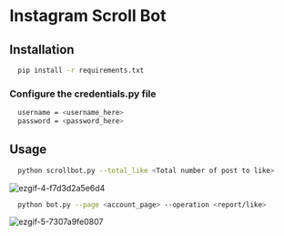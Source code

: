 # Instagram Scroll Bot
## Installation
```bash 
  pip install -r requirements.txt
```

### Configure the credentials.py file
```bash 
  username = <username_here>
  password = <password_here>
```
## Usage

```bash 
  python scrollbot.py --total_like <Total number of post to like>
```
![ezgif-4-f7d3d2a5e6d4](https://user-images.githubusercontent.com/60483464/125781553-c831739c-8240-4912-acbc-267eb230f5b3.gif)


```bash 
  python bot.py --page <account_page> --operation <report/like>
```

![ezgif-5-7307a9fe0807](https://user-images.githubusercontent.com/60483464/122181289-dc3fe500-cea6-11eb-8b18-9a1cf07c52a3.gif)
